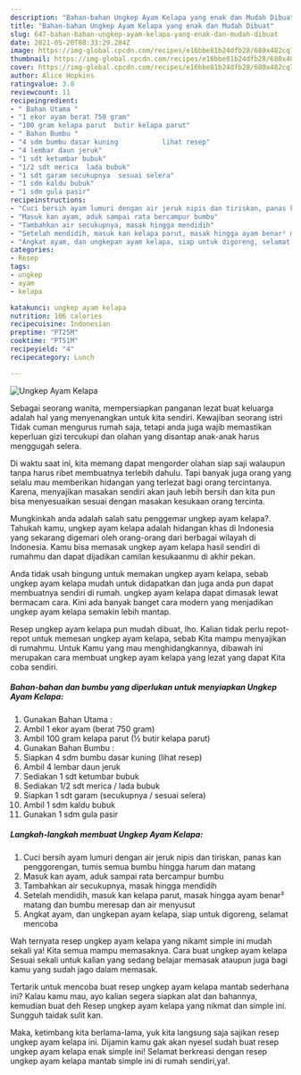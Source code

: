 ```yaml
---
description: "Bahan-bahan Ungkep Ayam Kelapa yang enak dan Mudah Dibuat"
title: "Bahan-bahan Ungkep Ayam Kelapa yang enak dan Mudah Dibuat"
slug: 647-bahan-bahan-ungkep-ayam-kelapa-yang-enak-dan-mudah-dibuat
date: 2021-05-20T08:33:29.284Z
image: https://img-global.cpcdn.com/recipes/e16bbe81b24dfb28/680x482cq70/ungkep-ayam-kelapa-foto-resep-utama.jpg
thumbnail: https://img-global.cpcdn.com/recipes/e16bbe81b24dfb28/680x482cq70/ungkep-ayam-kelapa-foto-resep-utama.jpg
cover: https://img-global.cpcdn.com/recipes/e16bbe81b24dfb28/680x482cq70/ungkep-ayam-kelapa-foto-resep-utama.jpg
author: Alice Hopkins
ratingvalue: 3.8
reviewcount: 11
recipeingredient:
- " Bahan Utama "
- "1 ekor ayam berat 750 gram"
- "100 gram kelapa parut  butir kelapa parut"
- " Bahan Bumbu "
- "4 sdm bumbu dasar kuning           lihat resep"
- "4 lembar daun jeruk"
- "1 sdt ketumbar bubuk"
- "1/2 sdt merica  lada bubuk"
- "1 sdt garam secukupnya  sesuai selera"
- "1 sdm kaldu bubuk"
- "1 sdm gula pasir"
recipeinstructions:
- "Cuci bersih ayam lumuri dengan air jeruk nipis dan tiriskan, panas kan penggorengan, tumis semua bumbu hingga harum dan matang"
- "Masuk kan ayam, aduk sampai rata bercampur bumbu"
- "Tambahkan air secukupnya, masak hingga mendidih"
- "Setelah mendidih, masuk kan kelapa parut, masak hingga ayam benar² matang dan bumbu meresap dan air menyusut"
- "Angkat ayam, dan ungkepan ayam kelapa, siap untuk digoreng, selamat mencoba"
categories:
- Resep
tags:
- ungkep
- ayam
- kelapa

katakunci: ungkep ayam kelapa 
nutrition: 106 calories
recipecuisine: Indonesian
preptime: "PT25M"
cooktime: "PT51M"
recipeyield: "4"
recipecategory: Lunch

---
```



![Ungkep Ayam Kelapa](https://img-global.cpcdn.com/recipes/e16bbe81b24dfb28/680x482cq70/ungkep-ayam-kelapa-foto-resep-utama.jpg)

Sebagai seorang wanita, mempersiapkan panganan lezat buat keluarga adalah hal yang menyenangkan untuk kita sendiri. Kewajiban seorang istri Tidak cuman mengurus rumah saja, tetapi anda juga wajib memastikan keperluan gizi tercukupi dan olahan yang disantap anak-anak harus menggugah selera.

Di waktu  saat ini, kita memang dapat mengorder olahan siap saji walaupun tanpa harus ribet membuatnya terlebih dahulu. Tapi banyak juga orang yang selalu mau memberikan hidangan yang terlezat bagi orang tercintanya. Karena, menyajikan masakan sendiri akan jauh lebih bersih dan kita pun bisa menyesuaikan sesuai dengan masakan kesukaan orang tercinta. 



Mungkinkah anda adalah salah satu penggemar ungkep ayam kelapa?. Tahukah kamu, ungkep ayam kelapa adalah hidangan khas di Indonesia yang sekarang digemari oleh orang-orang dari berbagai wilayah di Indonesia. Kamu bisa memasak ungkep ayam kelapa hasil sendiri di rumahmu dan dapat dijadikan camilan kesukaanmu di akhir pekan.

Anda tidak usah bingung untuk memakan ungkep ayam kelapa, sebab ungkep ayam kelapa mudah untuk didapatkan dan juga anda pun dapat membuatnya sendiri di rumah. ungkep ayam kelapa dapat dimasak lewat bermacam cara. Kini ada banyak banget cara modern yang menjadikan ungkep ayam kelapa semakin lebih mantap.

Resep ungkep ayam kelapa pun mudah dibuat, lho. Kalian tidak perlu repot-repot untuk memesan ungkep ayam kelapa, sebab Kita mampu menyajikan di rumahmu. Untuk Kamu yang mau menghidangkannya, dibawah ini merupakan cara membuat ungkep ayam kelapa yang lezat yang dapat Kita coba sendiri.

<!--inarticleads1-->

##### Bahan-bahan dan bumbu yang diperlukan untuk menyiapkan Ungkep Ayam Kelapa:

1. Gunakan  Bahan Utama :
1. Ambil 1 ekor ayam (berat 750 gram)
1. Ambil 100 gram kelapa parut (½ butir kelapa parut)
1. Gunakan  Bahan Bumbu :
1. Siapkan 4 sdm bumbu dasar kuning           (lihat resep)
1. Ambil 4 lembar daun jeruk
1. Sediakan 1 sdt ketumbar bubuk
1. Sediakan 1/2 sdt merica / lada bubuk
1. Siapkan 1 sdt garam (secukupnya / sesuai selera)
1. Ambil 1 sdm kaldu bubuk
1. Gunakan 1 sdm gula pasir




<!--inarticleads2-->

##### Langkah-langkah membuat Ungkep Ayam Kelapa:

1. Cuci bersih ayam lumuri dengan air jeruk nipis dan tiriskan, panas kan penggorengan, tumis semua bumbu hingga harum dan matang
1. Masuk kan ayam, aduk sampai rata bercampur bumbu
1. Tambahkan air secukupnya, masak hingga mendidih
1. Setelah mendidih, masuk kan kelapa parut, masak hingga ayam benar² matang dan bumbu meresap dan air menyusut
1. Angkat ayam, dan ungkepan ayam kelapa, siap untuk digoreng, selamat mencoba




Wah ternyata resep ungkep ayam kelapa yang nikamt simple ini mudah sekali ya! Kita semua mampu memasaknya. Cara buat ungkep ayam kelapa Sesuai sekali untuk kalian yang sedang belajar memasak ataupun juga bagi kamu yang sudah jago dalam memasak.

Tertarik untuk mencoba buat resep ungkep ayam kelapa mantab sederhana ini? Kalau kamu mau, ayo kalian segera siapkan alat dan bahannya, kemudian buat deh Resep ungkep ayam kelapa yang nikmat dan simple ini. Sungguh taidak sulit kan. 

Maka, ketimbang kita berlama-lama, yuk kita langsung saja sajikan resep ungkep ayam kelapa ini. Dijamin kamu gak akan nyesel sudah buat resep ungkep ayam kelapa enak simple ini! Selamat berkreasi dengan resep ungkep ayam kelapa mantab simple ini di rumah sendiri,ya!.


